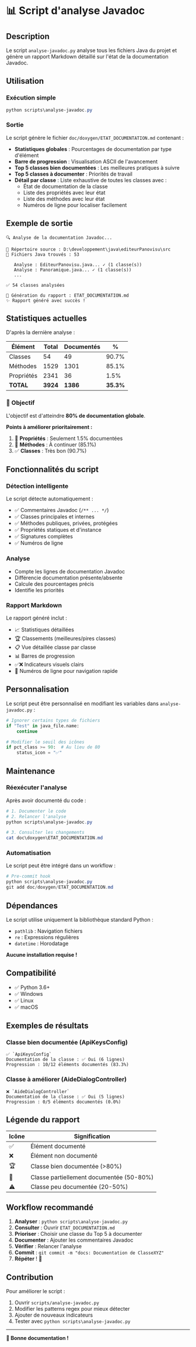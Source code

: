 # 📊 Script d'analyse Javadoc

## Description

Le script `analyse-javadoc.py` analyse tous les fichiers Java du projet et génère un rapport Markdown détaillé sur l'état de la documentation Javadoc.

## Utilisation

### Exécution simple

```powershell
python scripts\analyse-javadoc.py
```

### Sortie

Le script génère le fichier `doc/doxygen/ETAT_DOCUMENTATION.md` contenant :

- **Statistiques globales** : Pourcentages de documentation par type d'élément
- **Barre de progression** : Visualisation ASCII de l'avancement
- **Top 5 classes bien documentées** : Les meilleures pratiques à suivre
- **Top 5 classes à documenter** : Priorités de travail
- **Détail par classe** : Liste exhaustive de toutes les classes avec :
  - État de documentation de la classe
  - Liste des propriétés avec leur état
  - Liste des méthodes avec leur état
  - Numéros de ligne pour localiser facilement

## Exemple de sortie

```
🔍 Analyse de la documentation Javadoc...

📁 Répertoire source : D:\developpement\java\editeurPanovisu\src
📄 Fichiers Java trouvés : 53

   Analyse : EditeurPanovisu.java... ✓ (1 classe(s))
   Analyse : Panoramique.java... ✓ (1 classe(s))
   ...

✅ 54 classes analysées

📝 Génération du rapport : ETAT_DOCUMENTATION.md
✨ Rapport généré avec succès !
```

## Statistiques actuelles

D'après la dernière analyse :

| Élément | Total | Documentés | % |
|---------|-------|------------|---|
| Classes | 54 | 49 | 90.7% |
| Méthodes | 1529 | 1301 | 85.1% |
| Propriétés | 2341 | 36 | 1.5% |
| **TOTAL** | **3924** | **1386** | **35.3%** |

### 🎯 Objectif

L'objectif est d'atteindre **80% de documentation globale**.

**Points à améliorer prioritairement :**
1. 📝 **Propriétés** : Seulement 1.5% documentées
2. 📖 **Méthodes** : À continuer (85.1%)
3. ✅ **Classes** : Très bon (90.7%)

## Fonctionnalités du script

### Détection intelligente

Le script détecte automatiquement :

- ✅ Commentaires Javadoc (`/** ... */`)
- ✅ Classes principales et internes
- ✅ Méthodes publiques, privées, protégées
- ✅ Propriétés statiques et d'instance
- ✅ Signatures complètes
- ✅ Numéros de ligne

### Analyse

- Compte les lignes de documentation Javadoc
- Différencie documentation présente/absente
- Calcule des pourcentages précis
- Identifie les priorités

### Rapport Markdown

Le rapport généré inclut :

- 📈 Statistiques détaillées
- 🏆 Classements (meilleures/pires classes)
- 📋 Vue détaillée classe par classe
- 📊 Barres de progression
- ✅❌ Indicateurs visuels clairs
- 📄 Numéros de ligne pour navigation rapide

## Personnalisation

Le script peut être personnalisé en modifiant les variables dans `analyse-javadoc.py` :

```python
# Ignorer certains types de fichiers
if "Test" in java_file.name:
    continue

# Modifier le seuil des icônes
if pct_class >= 90:  # Au lieu de 80
    status_icon = "✅"
```

## Maintenance

### Réexécuter l'analyse

Après avoir documenté du code :

```powershell
# 1. Documenter le code
# 2. Relancer l'analyse
python scripts\analyse-javadoc.py

# 3. Consulter les changements
cat doc\doxygen\ETAT_DOCUMENTATION.md
```

### Automatisation

Le script peut être intégré dans un workflow :

```powershell
# Pre-commit hook
python scripts\analyse-javadoc.py
git add doc/doxygen/ETAT_DOCUMENTATION.md
```

## Dépendances

Le script utilise uniquement la bibliothèque standard Python :
- `pathlib` : Navigation fichiers
- `re` : Expressions régulières
- `datetime` : Horodatage

**Aucune installation requise !**

## Compatibilité

- ✅ Python 3.6+
- ✅ Windows
- ✅ Linux
- ✅ macOS

## Exemples de résultats

### Classe bien documentée (ApiKeysConfig)

```
✅ `ApiKeysConfig`
Documentation de la classe : ✅ Oui (6 lignes)
Progression : 10/12 éléments documentés (83.3%)
```

### Classe à améliorer (AideDialogController)

```
❌ `AideDialogController`
Documentation de la classe : ✅ Oui (5 lignes)
Progression : 0/5 éléments documentés (0.0%)
```

## Légende du rapport

| Icône | Signification |
|-------|---------------|
| ✅ | Élément documenté |
| ❌ | Élément non documenté |
| 🏆 | Classe bien documentée (>80%) |
| 🔶 | Classe partiellement documentée (50-80%) |
| ⚠️ | Classe peu documentée (20-50%) |

## Workflow recommandé

1. **Analyser** : `python scripts\analyse-javadoc.py`
2. **Consulter** : Ouvrir `ETAT_DOCUMENTATION.md`
3. **Prioriser** : Choisir une classe du Top 5 à documenter
4. **Documenter** : Ajouter les commentaires Javadoc
5. **Vérifier** : Relancer l'analyse
6. **Commit** : `git commit -m "docs: Documentation de ClasseXYZ"`
7. **Répéter** ! 🔄

## Contribution

Pour améliorer le script :

1. Ouvrir `scripts/analyse-javadoc.py`
2. Modifier les patterns regex pour mieux détecter
3. Ajouter de nouveaux indicateurs
4. Tester avec `python scripts\analyse-javadoc.py`

---

**🚀 Bonne documentation !**

